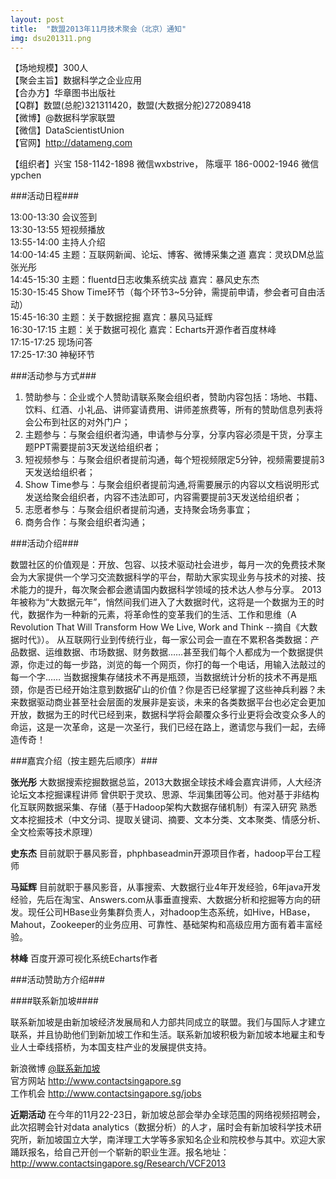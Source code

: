 ```yaml
---
layout: post
title:  "数盟2013年11月技术聚会（北京）通知"
img: dsu201311.png
---
```


【场地规模】300人  
【聚会主旨】数据科学之企业应用  
【合办方】华章图书出版社  
【Q群】数盟(总舵)321311420，数盟(大数据分舵)272089418  
【微博】@数据科学家联盟  
【微信】DataScientistUnion   
【官网】<http://datameng.com>
<!-- more -->
【组织者】兴宝 158-1142-1898 微信wxbstrive， 陈堰平 186-0002-1946 微信ypchen  

###活动日程###

13:00-13:30   会议签到  
13:30-13:55   短视频播放  
13:55-14:00   主持人介绍  
14:00-14:45   主题：互联网新闻、论坛、博客、微博采集之道  嘉宾：灵玖DM总监张光彤  
14:45-15:30   主题：fluentd日志收集系统实战 嘉宾：暴风史东杰  
15:30-15:45   Show Time环节（每个环节3~5分钟，需提前申请，参会者可自由活动）  
15:45-16:30   主题：关于数据挖掘  嘉宾：暴风马延辉  
16:30-17:15   主题：关于数据可视化 嘉宾：Echarts开源作者百度林峰  
17:15-17:25   现场问答  
17:25-17:30   神秘环节  

###活动参与方式###

1. 赞助参与：企业或个人赞助请联系聚会组织者，赞助内容包括：场地、书籍、饮料、红酒、小礼品、讲师宴请费用、讲师差旅费等，所有的赞助信息列表将会公布到社区的对外门户；
2. 主题参与：与聚会组织者沟通，申请参与分享，分享内容必须是干货，分享主题PPT需要提前3天发送给组织者；
3. 短视频参与：与聚会组织者提前沟通，每个短视频限定5分钟，视频需要提前3天发送给组织者；
4. Show Time参与：与聚会组织者提前沟通,将需要展示的内容以文档说明形式发送给聚会组织者，内容不违法即可，内容需要提前3天发送给组织者；
5. 志愿者参与：与聚会组织者提前沟通，支持聚会场务事宜；
6. 商务合作：与聚会组织者沟通；

###活动介绍###

数盟社区的价值观是：开放、包容、以技术驱动社会进步，每月一次的免费技术聚会为大家提供一个学习交流数据科学的平台，帮助大家实现业务与技术的对接、技术能力的提升，每次聚会都会邀请国内数据科学领域的技术达人参与分享。
2013年被称为“大数据元年”，悄然间我们进入了大数据时代，这将是一个数据为王的时代，数据作为一种新的元素，将革命性的变革我们的生活、工作和思维（A Revolution That Will Transform How We Live, Work and Think --摘自《大数据时代》）。 从互联网行业到传统行业，每一家公司会一直在不累积各类数据：产品数据、运维数据、市场数据、财务数据……甚至我们每个人都成为一个数据提供源，你走过的每一步路，浏览的每一个网页，你打的每一个电话，用输入法敲过的每一个字……
当数据搜集存储技术不再是瓶颈，当数据统计分析的技术不再是瓶颈，你是否已经开始注意到数据矿山的价值？你是否已经掌握了这些神兵利器？未来数据驱动商业甚至社会层面的发展非是妄谈，未来的各类数据平台也必定会更加开放，数据为王的时代已经到来，数据科学将会颠覆众多行业更将会改变众多人的命运，这是一次革命，这是一次圣行，我们已经在路上，邀请您与我们一起，去缔造传奇！  

###嘉宾介绍（按主题先后顺序）###

**张光彤** 大数据搜索挖掘数据总监，2013大数据全球技术峰会嘉宾讲师，人大经济论坛文本挖掘课程讲师
曾供职于灵玖、思源、华润集团等公司。他对基于非结构化互联网数据采集、存储（基于Hadoop架构大数据存储机制）有深入研究
熟悉文本挖掘技术（中文分词、提取关键词、摘要、文本分类、文本聚类、情感分析、全文检索等技术原理）

**史东杰** 目前就职于暴风影音，phphbaseadmin开源项目作者，hadoop平台工程师

**马延辉** 目前就职于暴风影音，从事搜索、大数据行业4年开发经验，6年java开发经验，先后在淘宝、Answers.com从事垂直搜索、大数据分析和挖掘等方向的研发。现任公司HBase业务集群负责人，对hadoop生态系统，如Hive，HBase，Mahout，Zookeeper的业务应用、可靠性、基础架构和高级应用方面有着丰富经验。

**林峰** 百度开源可视化系统Echarts作者 

###活动赞助方介绍###

####联系新加坡####

联系新加坡是由新加坡经济发展局和人力部共同成立的联盟。我们与国际人才建立联系，并且协助他们到新加坡工作和生活。联系新加坡积极为新加坡本地雇主和专业人士牵线搭桥，为本国支柱产业的发展提供支持。

新浪微博 [@联系新加坡](http://e.weibo.com/contactsingapore)  
官方网站 <http://www.contactsingapore.sg>  
工作机会 <http://www.contactsingapore.sg/jobs>  

**近期活动** 在今年的11月22-23日，新加坡总部会举办全球范围的网络视频招聘会，此次招聘会针对data analytics（数据分析）的人才，届时会有新加坡科学技术研究所，新加坡国立大学，南洋理工大学等多家知名企业和院校参与其中。欢迎大家踊跃报名，给自己开创一个崭新的职业生涯。报名地址：<http://www.contactsingapore.sg/Research/VCF2013>
